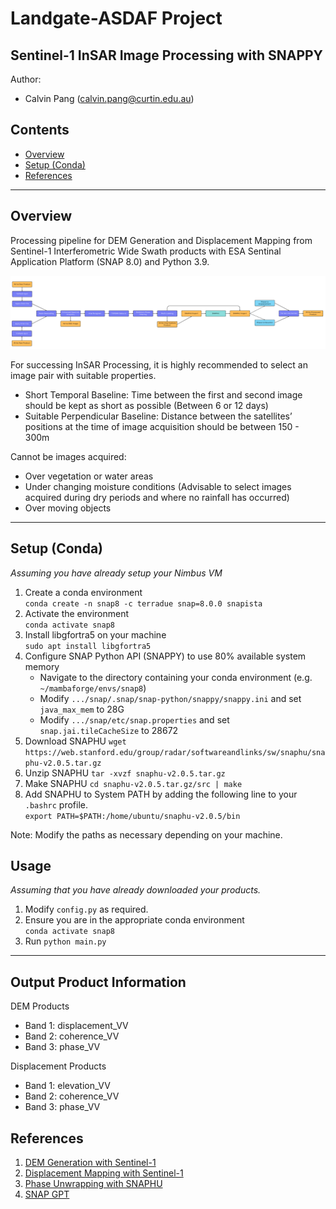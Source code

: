 # Landgate-ASDAF Project
## Sentinel-1 InSAR Image Processing with SNAPPY
Author:
- Calvin Pang (calvin.pang@curtin.edu.au)

## Contents
- [Overview](#overview)
- [Setup (Conda)](#setup-steps-conda)
- [References](#references)
___
## Overview
Processing pipeline for DEM Generation and Displacement Mapping from Sentinel-1 Interferometric Wide Swath products with ESA Sentinal Application Platform (SNAP 8.0) and Python 3.9.

![INSAR Processing Pipeline](INSAR_Processing_Flowchart.png)

For successing InSAR Processing, it is highly recommended to select an image pair with suitable properties.
- Short Temporal Baseline: Time between the first and second image should be kept as short as possible (Between 6 or 12 days)
- Suitable Perpendicular Baseline: Distance between the satellites’ positions at the time of image acquisition should be between 150 - 300m

Cannot be images acquired:
- Over vegetation or water areas
- Under changing moisture conditions (Advisable to select images acquired during dry periods and where no rainfall has occurred)
- Over moving objects
___
## Setup (Conda)
*Assuming you have already setup your Nimbus VM*
1. Create a conda environment   
  `conda create -n snap8 -c terradue snap=8.0.0 snapista`
2. Activate the environment   
  `conda activate snap8`
3. Install libgfortra5 on your machine    
  `sudo apt install libgfortra5`
4. Configure SNAP Python API (SNAPPY) to use 80% available system memory    
    - Navigate to the directory containing your conda environment (e.g. `~/mambaforge/envs/snap8`)
    - Modify `.../snap/.snap/snap-python/snappy/snappy.ini` and set `java_max_mem` to 28G
    - Modify `.../snap/etc/snap.properties` and set `snap.jai.tileCacheSize` to 28672
5. Download SNAPHU
  `wget https://web.stanford.edu/group/radar/softwareandlinks/sw/snaphu/snaphu-v2.0.5.tar.gz`
6. Unzip SNAPHU
  `tar -xvzf snaphu-v2.0.5.tar.gz`
7. Make SNAPHU
  `cd snaphu-v2.0.5.tar.gz/src | make`
8. Add SNAPHU to System PATH by adding the following line to your `.bashrc` profile.  
  `export PATH=$PATH:/home/ubuntu/snaphu-v2.0.5/bin`

Note: Modify the paths as necessary depending on your machine.

## Usage
*Assuming that you have already downloaded your products.*
1. Modify `config.py` as required.
2. Ensure you are in the appropriate conda environment  
  `conda activate snap8`
3. Run `python main.py`
___
## Output Product Information
DEM Products
- Band 1: displacement_VV
- Band 2: coherence_VV
- Band 3: phase_VV

Displacement Products
- Band 1: elevation_VV
- Band 2: coherence_VV
- Band 3: phase_VV

## References
1. [DEM Generation with Sentinel-1](http://step.esa.int/docs/tutorials/S1TBX%20DEM%20generation%20with%20Sentinel-1%20IW%20Tutorial.pdf)
2. [Displacement Mapping with Sentinel-1](http://step.esa.int/docs/tutorials/S1TBX%20TOPSAR%20Interferometry%20with%20Sentinel-1%20Tutorial_v2.pdf)
3. [Phase Unwrapping with SNAPHU](https://step.esa.int/main/snap-supported-plugins/snaphu/)
4. [SNAP GPT](http://step.esa.int/docs/tutorials/SNAP_CommandLine_Tutorial.pdf)